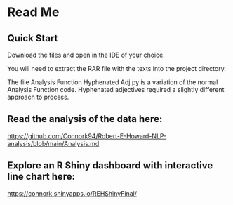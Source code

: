 # Read Me


## Quick Start
Download the files and open in the IDE of your choice.

You will need to extract the RAR file with the texts into the project directory.

The file Analysis Function Hyphenated Adj.py is a variation of the normal Analysis Function code. Hyphenated adjectives required a slightly different approach to process.

## Read the analysis of the data here:
https://github.com/Connork94/Robert-E-Howard-NLP-analysis/blob/main/Analysis.md

## Explore an R Shiny dashboard with interactive line chart here:
https://connork.shinyapps.io/REHShinyFinal/


